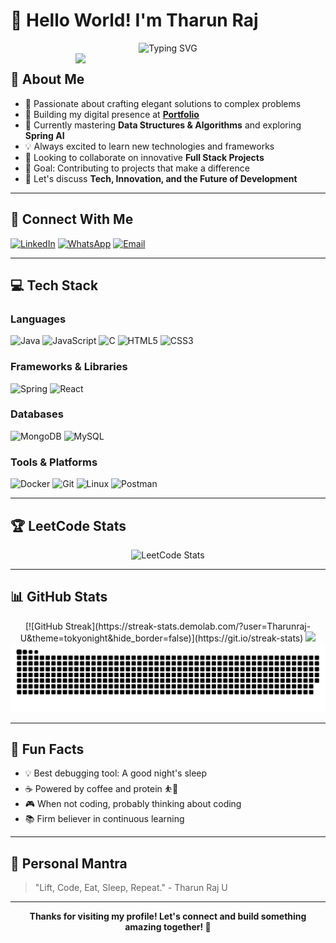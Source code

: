 # 👋 Hello World! I'm Tharun Raj

<div align="center">
    <img src="https://readme-typing-svg.demolab.com?font=Fira+Code&duration=3000&pause=1000&color=2F81F7&center=true&vCenter=true&width=435&lines=Full+Stack+Developer;Tech+Innovation+Enthusiast;Problem+Solver;Open+Source+Contributor;Always+Learning%2C+Always+Growing" alt="Typing SVG" />
</div>

<img align="right" width="400" src="https://cdn.dribbble.com/users/1059583/screenshots/4171367/coding-freak.gif">

## 💫 About Me

- 🚀 Passionate about crafting elegant solutions to complex problems
- 🔭 Building my digital presence at [**Portfolio**](https://portfolio-sm3c.onrender.com/)
- 🌱 Currently mastering **Data Structures & Algorithms** and exploring **Spring AI**
- 💡 Always excited to learn new technologies and frameworks
- 👯 Looking to collaborate on innovative **Full Stack Projects**
- 🎯 Goal: Contributing to projects that make a difference
- 💬 Let's discuss **Tech, Innovation, and the Future of Development**

---

## 🤝 Connect With Me

[![LinkedIn](https://img.shields.io/badge/LinkedIn-0077B5?style=for-the-badge&logo=linkedin&logoColor=white)](https://www.linkedin.com/in/tharun-raj-726360252/)
[![WhatsApp](https://img.shields.io/badge/WhatsApp-25D366?style=for-the-badge&logo=whatsapp&logoColor=white)](https://wa.me/7010791192)
[![Email](https://img.shields.io/badge/Email-D14836?style=for-the-badge&logo=gmail&logoColor=white)](mailto:tharunraj2023@gmail.com)

---

## 💻 Tech Stack

<div align="left">

### Languages

![Java](https://img.shields.io/badge/java-%23ED8B00.svg?style=for-the-badge&logo=openjdk&logoColor=white)
![JavaScript](https://img.shields.io/badge/javascript-%23323330.svg?style=for-the-badge&logo=javascript&logoColor=%23F7DF1E)
![C](https://img.shields.io/badge/c-%2300599C.svg?style=for-the-badge&logo=c&logoColor=white)
![HTML5](https://img.shields.io/badge/html5-%23E34F26.svg?style=for-the-badge&logo=html5&logoColor=white)
![CSS3](https://img.shields.io/badge/css3-%231572B6.svg?style=for-the-badge&logo=css3&logoColor=white)

### Frameworks & Libraries

![Spring](https://img.shields.io/badge/spring-%236DB33F.svg?style=for-the-badge&logo=spring&logoColor=white)
![React](https://img.shields.io/badge/react-%2320232a.svg?style=for-the-badge&logo=react&logoColor=%2361DAFB)

### Databases

![MongoDB](https://img.shields.io/badge/MongoDB-%234ea94b.svg?style=for-the-badge&logo=mongodb&logoColor=white)
![MySQL](https://img.shields.io/badge/mysql-%2300f.svg?style=for-the-badge&logo=mysql&logoColor=white)

### Tools & Platforms

![Docker](https://img.shields.io/badge/docker-%230db7ed.svg?style=for-the-badge&logo=docker&logoColor=white)
![Git](https://img.shields.io/badge/git-%23F05033.svg?style=for-the-badge&logo=git&logoColor=white)
![Linux](https://img.shields.io/badge/Linux-FCC624?style=for-the-badge&logo=linux&logoColor=black)
![Postman](https://img.shields.io/badge/Postman-FF6C37?style=for-the-badge&logo=postman&logoColor=white)

</div>

---

## 🏆 LeetCode Stats

<div align="center">
    <img src="https://leetcard.jacoblin.cool/Tharunraj-U?theme=unicorn&font=Fira%20Code&show_icons=true" alt="LeetCode Stats" />
</div>

---

## 📊 GitHub Stats

<div align="center">
 [![GitHub Streak](https://streak-stats.demolab.com/?user=Tharunraj-U&theme=tokyonight&hide_border=false)](https://git.io/streak-stats)
<img height="180em" src="https://github-readme-stats.vercel.app/api/top-langs/?username=Tharunraj-U&theme=tokyonight&hide_border=false&layout=compact" />
</div>

<picture>
    <source media="(prefers-color-scheme: dark)" srcset="https://raw.githubusercontent.com/Tharunraj-U/Tharunraj-U/output/github-snake-dark.svg" />
    <source media="(prefers-color-scheme: light)" srcset="https://raw.githubusercontent.com/Tharunraj-U/Tharunraj-U/output/github-snake.svg" />
    <img alt="github-snake" src="https://raw.githubusercontent.com/Tharunraj-U/Tharunraj-U/output/github-snake.svg" />
</picture>

---

## 🌟 Fun Facts

- 💡 Best debugging tool: A good night's sleep
- ☕ Powered by coffee and protein ⛹️💪
- 🎮 When not coding, probably thinking about coding
- 📚 Firm believer in continuous learning

---

## 📌 Personal Mantra

> "Lift, Code, Eat, Sleep, Repeat." - Tharun Raj U

---

<div align="center">
    <b>Thanks for visiting my profile! Let's connect and build something amazing together! 🚀</b>
</div>
